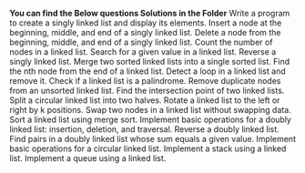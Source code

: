**You can find the Below questions Solutions in the Folder**
Write a program to create a singly linked list and display its elements.
Insert a node at the beginning, middle, and end of a singly linked list.
Delete a node from the beginning, middle, and end of a singly linked list.
Count the number of nodes in a linked list.
Search for a given value in a linked list.
Reverse a singly linked list.
Merge two sorted linked lists into a single sorted list.
Find the nth node from the end of a linked list.
Detect a loop in a linked list and remove it.
Check if a linked list is a palindrome.
Remove duplicate nodes from an unsorted linked list.
Find the intersection point of two linked lists.
Split a circular linked list into two halves.
Rotate a linked list to the left or right by k positions.
Swap two nodes in a linked list without swapping data.
Sort a linked list using merge sort.
Implement basic operations for a doubly linked list: insertion, deletion, and traversal.
Reverse a doubly linked list.
Find pairs in a doubly linked list whose sum equals a given value.
Implement basic operations for a circular linked list.
Implement a stack using a linked list.
Implement a queue using a linked list.
